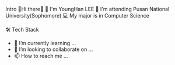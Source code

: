 Intro
👋Hi there👋
👀 I'm YoungHan LEE
🏫 I'm attending Pusan National University(Sophomore)
💻 My major is in Computer Science

🛠 Tech Stack

- 🌱 I’m currently learning ...
- 💞️ I’m looking to collaborate on ...
- 📫 How to reach me ...

<!---
YoungHanLi/YoungHanLi is a ✨ special ✨ repository because its `README.md` (this file) appears on your GitHub profile.
You can click the Preview link to take a look at your changes.
--->
